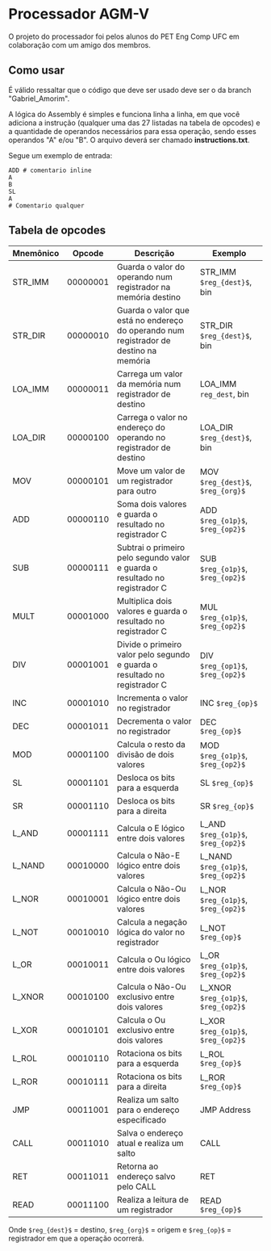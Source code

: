 # Processador AGM-V

O projeto do processador foi pelos alunos do PET Eng Comp UFC em colaboração com um amigo dos membros.

## Como usar
É válido ressaltar que o código que deve ser usado deve ser o da branch "Gabriel_Amorim".


A lógica do Assembly é simples e funciona linha a linha, em que você adiciona a instrução (qualquer uma das 27 listadas na tabela de opcodes) e a quantidade de operandos necessários para essa operação, sendo esses operandos "A" e/ou "B". O arquivo deverá ser chamado **instructions.txt**.

Segue um exemplo de entrada:

```
ADD # comentario inline
A
B
SL
A
# Comentario qualquer
```   

## Tabela de opcodes 

| **Mnemônico** | **Opcode** | **Descrição** | **Exemplo** |
|---------------|------------|---------------|-------------|
| STR_IMM       | 00000001   | Guarda o valor do operando num registrador na memória destino | STR_IMM `$reg_{dest}$`, bin |
| STR_DIR       | 00000010   | Guarda o valor que está no endereço do operando num registrador de destino na memória | STR_DIR `$reg_{dest}$`, bin |
| LOA_IMM       | 00000011   | Carrega um valor da memória num registrador de destino | LOA_IMM `reg_dest`, bin |
| LOA_DIR       | 00000100   | Carrega o valor no endereço do operando no registrador de destino | LOA_DIR `$reg_{dest}$`, bin |
| MOV           | 00000101   | Move um valor de um registrador para outro | MOV `$reg_{dest}$`, `$reg_{org}$` |
| ADD           | 00000110   | Soma dois valores e guarda o resultado no registrador C | ADD `$reg_{o1p}$`, `$reg_{op2}$` |
| SUB           | 00000111   | Subtrai o primeiro pelo segundo valor e guarda o resultado no registrador C | SUB `$reg_{o1p}$`, `$reg_{op2}$` |
| MULT          | 00001000   | Multiplica dois valores e guarda o resultado no registrador C | MUL `$reg_{o1p}$`, `$reg_{op2}$` |
| DIV           | 00001001   | Divide o primeiro valor pelo segundo e guarda o resultado no registrador C | DIV `$reg_{op1}$`, `$reg_{op2}$` |
| INC           | 00001010   | Incrementa o valor no registrador | INC `$reg_{op}$` |
| DEC           | 00001011   | Decrementa o valor no registrador | DEC `$reg_{op}$` |
| MOD           | 00001100   | Calcula o resto da divisão de dois valores | MOD `$reg_{o1p}$`, `$reg_{op2}$` |
| SL            | 00001101   | Desloca os bits para a esquerda | SL `$reg_{op}$` |
| SR            | 00001110   | Desloca os bits para a direita | SR `$reg_{op}$` |
| L_AND         | 00001111   | Calcula o E lógico entre dois valores | L_AND `$reg_{o1p}$`, `$reg_{op2}$` |
| L_NAND        | 00010000   | Calcula o Não-E lógico entre dois valores | L_NAND `$reg_{o1p}$`, `$reg_{op2}$` |
| L_NOR         | 00010001   | Calcula o Não-Ou lógico entre dois valores | L_NOR `$reg_{o1p}$`, `$reg_{op2}$` |
| L_NOT         | 00010010   | Calcula a negação lógica do valor no registrador | L_NOT `$reg_{op}$` |
| L_OR          | 00010011   | Calcula o Ou lógico entre dois valores | L_OR `$reg_{o1p}$`, `$reg_{op2}$` |
| L_XNOR        | 00010100   | Calcula o Não-Ou exclusivo entre dois valores | L_XNOR `$reg_{o1p}$`, `$reg_{op2}$` |
| L_XOR         | 00010101   | Calcula o Ou exclusivo entre dois valores | L_XOR `$reg_{o1p}$`, `$reg_{op2}$` |
| L_ROL         | 00010110   | Rotaciona os bits para a esquerda | L_ROL `$reg_{op}$` |
| L_ROR         | 00010111   | Rotaciona os bits para a direita | L_ROR `$reg_{op}$` |
| JMP           | 00011001   | Realiza um salto para o endereço especificado | JMP Address |
| CALL          | 00011010   | Salva o endereço atual e realiza um salto | CALL |
| RET           | 00011011   | Retorna ao endereço salvo pelo CALL | RET |
| READ          | 00011100   | Realiza a leitura de um registrador | READ `$reg_{op}$` |


Onde `$reg_{dest}$` = destino, `$reg_{org}$` = origem e `$reg_{op}$` = registrador em que a operação ocorrerá.
